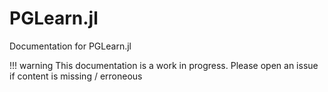 # PGLearn.jl

Documentation for PGLearn.jl

!!! warning
    This documentation is a work in progress.
    Please open an issue if content is missing / erroneous